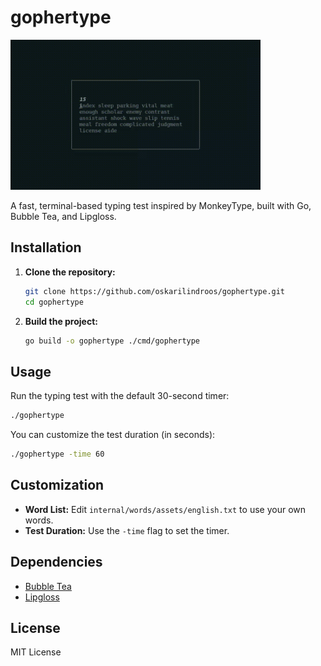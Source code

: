 # gophertype

<img src="https://github.com/oskarilindroos/gophertype/blob/ffc4fbca34306bfb827aa8a838b6ee5d85a59f28/demo.gif" alt="Demo of gophertype in action" width="400"/>

A fast, terminal-based typing test inspired by MonkeyType, built with Go, Bubble Tea, and Lipgloss.

## Installation

1. **Clone the repository:**
   ```sh
   git clone https://github.com/oskarilindroos/gophertype.git
   cd gophertype
   ```
2. **Build the project:**
   ```sh
   go build -o gophertype ./cmd/gophertype
   ```

## Usage

Run the typing test with the default 30-second timer:
```sh
./gophertype
```

You can customize the test duration (in seconds):
```sh
./gophertype -time 60
```

## Customization
- **Word List:** Edit `internal/words/assets/english.txt` to use your own words.
- **Test Duration:** Use the `-time` flag to set the timer.

## Dependencies
- [Bubble Tea](https://github.com/charmbracelet/bubbletea)
- [Lipgloss](https://github.com/charmbracelet/lipgloss)

## License
MIT License
